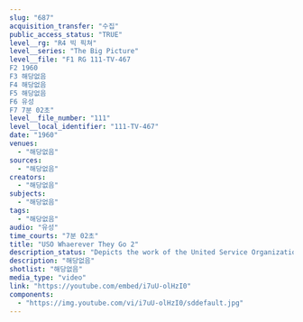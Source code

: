 ```yaml
---
slug: "687"
acquisition_transfer: "수집"
public_access_status: "TRUE"
level__rg: "R4 빅 픽쳐"
level__series: "The Big Picture"
level__file: "F1 RG 111-TV-467
F2 1960
F3 해당없음
F4 해당없음
F5 해당없음
F6 유성
F7 7분 02초"
level__file_number: "111"
level__local_identifier: "111-TV-467"
date: "1960"
venues: 
  - "해당없음"
sources: 
  - "해당없음"
creators: 
  - "해당없음"
subjects: 
  - "해당없음"
tags: 
  - "해당없음"
audio: "유성"
time_courts: "7분 02초"
title: "USO Whaerever They Go 2"
description_status: "Depicts the work of the United Service Organization. Features many shows business 'greats', including: Bob Hope, Joe E. Brown, and Edward G. Robinson."
description: "해당없음"
shotlist: "해당없음"
media_type: "video"
link: "https://youtube.com/embed/i7uU-olHzI0"
components: 
  - "https://img.youtube.com/vi/i7uU-olHzI0/sddefault.jpg"
---
```

